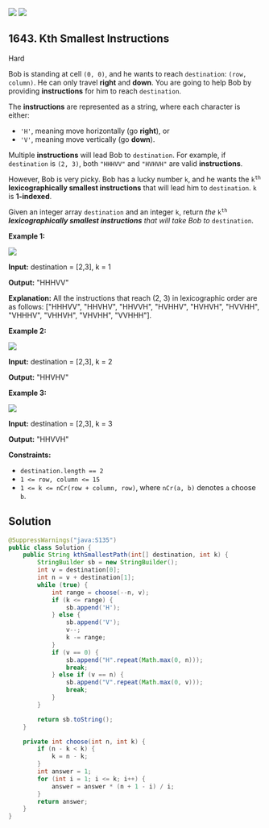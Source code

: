 [![](https://img.shields.io/github/stars/javadev/LeetCode-in-Java?label=Stars&style=flat-square)](https://github.com/javadev/LeetCode-in-Java)
[![](https://img.shields.io/github/forks/javadev/LeetCode-in-Java?label=Fork%20me%20on%20GitHub%20&style=flat-square)](https://github.com/javadev/LeetCode-in-Java/fork)

## 1643\. Kth Smallest Instructions

Hard

Bob is standing at cell `(0, 0)`, and he wants to reach `destination`: `(row, column)`. He can only travel **right** and **down**. You are going to help Bob by providing **instructions** for him to reach `destination`.

The **instructions** are represented as a string, where each character is either:

*   `'H'`, meaning move horizontally (go **right**), or
*   `'V'`, meaning move vertically (go **down**).

Multiple **instructions** will lead Bob to `destination`. For example, if `destination` is `(2, 3)`, both `"HHHVV"` and `"HVHVH"` are valid **instructions**.

However, Bob is very picky. Bob has a lucky number `k`, and he wants the <code>k<sup>th</sup></code> **lexicographically smallest instructions** that will lead him to `destination`. `k` is **1-indexed**.

Given an integer array `destination` and an integer `k`, return _the_ <code>k<sup>th</sup></code> _**lexicographically smallest instructions** that will take Bob to_ `destination`.

**Example 1:**

![](https://assets.leetcode.com/uploads/2020/10/12/ex1.png)

**Input:** destination = [2,3], k = 1

**Output:** "HHHVV"

**Explanation:** All the instructions that reach (2, 3) in lexicographic order are as follows: ["HHHVV", "HHVHV", "HHVVH", "HVHHV", "HVHVH", "HVVHH", "VHHHV", "VHHVH", "VHVHH", "VVHHH"].

**Example 2:**

**![](https://assets.leetcode.com/uploads/2020/10/12/ex2.png)**

**Input:** destination = [2,3], k = 2

**Output:** "HHVHV"

**Example 3:**

**![](https://assets.leetcode.com/uploads/2020/10/12/ex3.png)**

**Input:** destination = [2,3], k = 3

**Output:** "HHVVH"

**Constraints:**

*   `destination.length == 2`
*   `1 <= row, column <= 15`
*   `1 <= k <= nCr(row + column, row)`, where `nCr(a, b)` denotes `a` choose `b`.

## Solution

```java
@SuppressWarnings("java:S135")
public class Solution {
    public String kthSmallestPath(int[] destination, int k) {
        StringBuilder sb = new StringBuilder();
        int v = destination[0];
        int n = v + destination[1];
        while (true) {
            int range = choose(--n, v);
            if (k <= range) {
                sb.append('H');
            } else {
                sb.append('V');
                v--;
                k -= range;
            }
            if (v == 0) {
                sb.append("H".repeat(Math.max(0, n)));
                break;
            } else if (v == n) {
                sb.append("V".repeat(Math.max(0, v)));
                break;
            }
        }

        return sb.toString();
    }

    private int choose(int n, int k) {
        if (n - k < k) {
            k = n - k;
        }
        int answer = 1;
        for (int i = 1; i <= k; i++) {
            answer = answer * (n + 1 - i) / i;
        }
        return answer;
    }
}
```